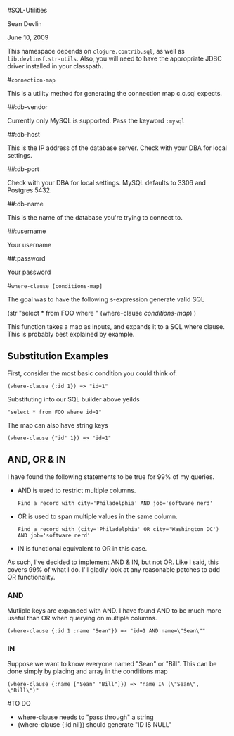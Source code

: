 #SQL-Utilities

Sean Devlin 

June 10, 2009

This namespace depends on `clojure.contrib.sql`, as well as `lib.devlinsf.str-utils`.  Also, you will need to have the appropriate JDBC driver installed in your classpath.

#`connection-map`

This is a utility method for generating the connection map c.c.sql expects.  

##:db-vendor

Currently only MySQL is supported.  Pass the keyword `:mysql`

##:db-host

This is the IP address of the database server.  Check with your DBA for local settings.

##:db-port

Check with your DBA for local settings.  MySQL defaults to 3306 and Postgres 5432.

##:db-name

This is the name of the database you're trying to connect to.

##:username

Your username

##:password

Your password

#`where-clause [conditions-map]`

The goal was to have the following s-expression generate valid SQL

(str "select * from FOO where " (where-clause _conditions-map_) )

This function takes a map as inputs, and expands it to a SQL where clause.  This is probably best explained by example.


## Substitution Examples

First, consider the most basic condition you could think of.

    (where-clause {:id 1}) => "id=1"

Substituting into our SQL builder above yeilds

    "select * from FOO where id=1"

The map can also have string keys

    (where-clause {"id" 1}) => "id=1"

## AND, OR & IN

I have found the following statements to be true for 99% of my queries.

* AND is used to restrict multiple columns.  

	`Find a record with city='Philadelphia' AND job='software nerd'`
	
* OR is used to span multiple values in the same column.  

	`Find a record with (city='Philadelphia' OR city='Washington DC') AND job='software nerd'`

* IN is functional equivalent to OR in this case.

As such, I've decided to implement AND & IN, but not OR.  Like I said, this covers 99% of what I do.  I'll gladly look at any reasonable patches to add OR functionality.

### AND

Mutliple keys are expanded with AND.  I have found AND to be much more useful than OR when querying on multiple columns.

	(where-clause {:id 1 :name "Sean"}) => "id=1 AND name=\"Sean\""

### IN
	
Suppose we want to know everyone named "Sean" or "Bill".  This can be done simply by placing and array in the conditions map

	(where-clause {:name ["Sean" "Bill"]}) => "name IN (\"Sean\", \"Bill\")"	

#TO DO

* where-clause needs to "pass through" a string
* (where-clause {:id nil}) should generate "ID IS NULL"
 